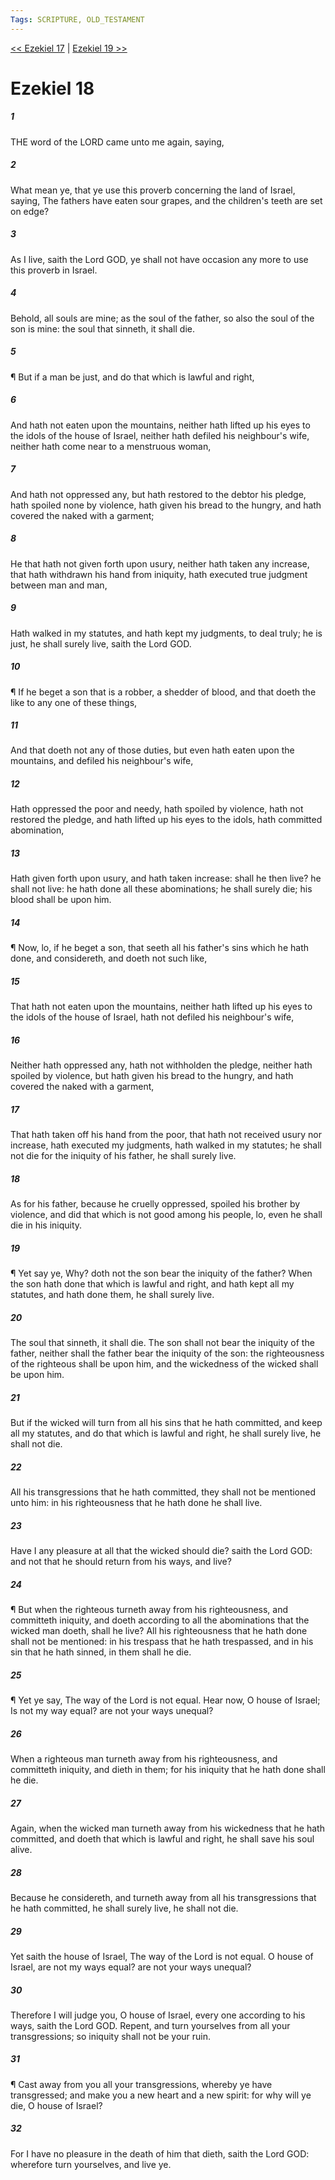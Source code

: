 ```yaml
---
Tags: SCRIPTURE, OLD_TESTAMENT
---
```


[<< Ezekiel 17](OLD_TESTAMENT/26_Ezekiel/Ezekiel_17.md) | [Ezekiel 19 >>](OLD_TESTAMENT/26_Ezekiel/Ezekiel_19.md)

# Ezekiel 18

##### 1
 THE word of the LORD came unto me again, saying,
##### 2
 What mean ye, that ye use this proverb concerning the land of Israel, saying, The fathers have eaten sour grapes, and the children's teeth are set on edge?
##### 3
 As I live, saith the Lord GOD, ye shall not have occasion any more to use this proverb in Israel.
##### 4
 Behold, all souls are mine; as the soul of the father, so also the soul of the son is mine: the soul that sinneth, it shall die.
##### 5
 ¶ But if a man be just, and do that which is lawful and right,
##### 6
 And hath not eaten upon the mountains, neither hath lifted up his eyes to the idols of the house of Israel, neither hath defiled his neighbour's wife, neither hath come near to a menstruous woman,
##### 7
 And hath not oppressed any, but hath restored to the debtor his pledge, hath spoiled none by violence, hath given his bread to the hungry, and hath covered the naked with a garment;
##### 8
 He that hath not given forth upon usury, neither hath taken any increase, that hath withdrawn his hand from iniquity, hath executed true judgment between man and man,
##### 9
 Hath walked in my statutes, and hath kept my judgments, to deal truly; he is just, he shall surely live, saith the Lord GOD.
##### 10
 ¶ If he beget a son that is a robber, a shedder of blood, and that doeth the like to any one of these things,
##### 11
 And that doeth not any of those duties, but even hath eaten upon the mountains, and defiled his neighbour's wife,
##### 12
 Hath oppressed the poor and needy, hath spoiled by violence, hath not restored the pledge, and hath lifted up his eyes to the idols, hath committed abomination,
##### 13
 Hath given forth upon usury, and hath taken increase: shall he then live?  he shall not live: he hath done all these abominations; he shall surely die; his blood shall be upon him.
##### 14
 ¶ Now, lo, if he beget a son, that seeth all his father's sins which he hath done, and considereth, and doeth not such like,
##### 15
 That hath not eaten upon the mountains, neither hath lifted up his eyes to the idols of the house of Israel, hath not defiled his neighbour's wife,
##### 16
 Neither hath oppressed any, hath not withholden the pledge, neither hath spoiled by violence, but hath given his bread to the hungry, and hath covered the naked with a garment,
##### 17
 That hath taken off his hand from the poor, that hath not received usury nor increase, hath executed my judgments, hath walked in my statutes; he shall not die for the iniquity of his father, he shall surely live.
##### 18
 As for his father, because he cruelly oppressed, spoiled his brother by violence, and did that which is not good among his people, lo, even he shall die in his iniquity.
##### 19
 ¶ Yet say ye, Why?  doth not the son bear the iniquity of the father?  When the son hath done that which is lawful and right, and hath kept all my statutes, and hath done them, he shall surely live.
##### 20
 The soul that sinneth, it shall die.  The son shall not bear the iniquity of the father, neither shall the father bear the iniquity of the son: the righteousness of the righteous shall be upon him, and the wickedness of the wicked shall be upon him.
##### 21
 But if the wicked will turn from all his sins that he hath committed, and keep all my statutes, and do that which is lawful and right, he shall surely live, he shall not die.
##### 22
 All his transgressions that he hath committed, they shall not be mentioned unto him: in his righteousness that he hath done he shall live.
##### 23
 Have I any pleasure at all that the wicked should die?  saith the Lord GOD: and not that he should return from his ways, and live?
##### 24
 ¶ But when the righteous turneth away from his righteousness, and committeth iniquity, and doeth according to all the abominations that the wicked man doeth, shall he live?  All his righteousness that he hath done shall not be mentioned: in his trespass that he hath trespassed, and in his sin that he hath sinned, in them shall he die.
##### 25
 ¶ Yet ye say, The way of the Lord is not equal.  Hear now, O house of Israel; Is not my way equal?  are not your ways unequal?
##### 26
 When a righteous man turneth away from his righteousness, and committeth iniquity, and dieth in them; for his iniquity that he hath done shall he die.
##### 27
 Again, when the wicked man turneth away from his wickedness that he hath committed, and doeth that which is lawful and right, he shall save his soul alive.
##### 28
 Because he considereth, and turneth away from all his transgressions that he hath committed, he shall surely live, he shall not die.
##### 29
 Yet saith the house of Israel, The way of the Lord is not equal.  O house of Israel, are not my ways equal?  are not your ways unequal?
##### 30
 Therefore I will judge you, O house of Israel, every one according to his ways, saith the Lord GOD.  Repent, and turn yourselves from all your transgressions; so iniquity shall not be your ruin.
##### 31
 ¶ Cast away from you all your transgressions, whereby ye have transgressed; and make you a new heart and a new spirit: for why will ye die, O house of Israel?
##### 32
 For I have no pleasure in the death of him that dieth, saith the Lord GOD: wherefore turn yourselves, and live ye.

